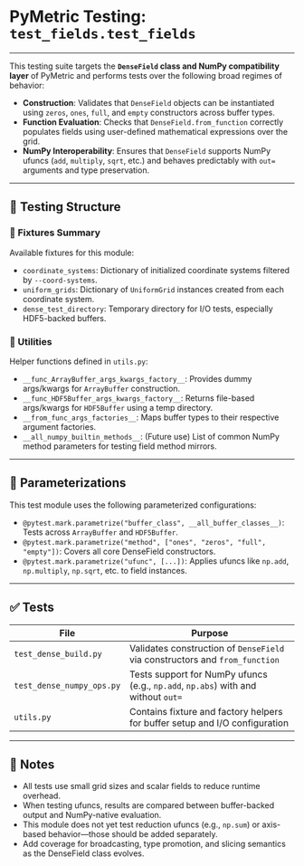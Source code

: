 # PyMetric Testing: `test_fields.test_fields`

---

This testing suite targets the **`DenseField` class and NumPy compatibility layer** of PyMetric and performs tests over the following broad regimes of behavior:

- **Construction**: Validates that `DenseField` objects can be instantiated using `zeros`, `ones`, `full`, and `empty` constructors across buffer types.
- **Function Evaluation**: Checks that `DenseField.from_function` correctly populates fields using user-defined mathematical expressions over the grid.
- **NumPy Interoperability**: Ensures that `DenseField` supports NumPy ufuncs (`add`, `multiply`, `sqrt`, etc.) and behaves predictably with `out=` arguments and type preservation.

---

## 📐 Testing Structure

### 🔧 Fixtures Summary

Available fixtures for this module:

- `coordinate_systems`: Dictionary of initialized coordinate systems filtered by `--coord-systems`.
- `uniform_grids`: Dictionary of `UniformGrid` instances created from each coordinate system.
- `dense_test_directory`: Temporary directory for I/O tests, especially HDF5-backed buffers.

### 🧰 Utilities

Helper functions defined in `utils.py`:

- `__func_ArrayBuffer_args_kwargs_factory__`: Provides dummy args/kwargs for `ArrayBuffer` construction.
- `__func_HDF5Buffer_args_kwargs_factory__`: Returns file-based args/kwargs for `HDF5Buffer` using a temp directory.
- `__from_func_args_factories__`: Maps buffer types to their respective argument factories.
- `__all_numpy_builtin_methods__`: (Future use) List of common NumPy method parameters for testing field method mirrors.

---

## 🧪 Parameterizations

This test module uses the following parameterized configurations:

- `@pytest.mark.parametrize("buffer_class", __all_buffer_classes__)`: Tests across `ArrayBuffer` and `HDF5Buffer`.
- `@pytest.mark.parametrize("method", ["ones", "zeros", "full", "empty"])`: Covers all core DenseField constructors.
- `@pytest.mark.parametrize("ufunc", [...])`: Applies ufuncs like `np.add`, `np.multiply`, `np.sqrt`, etc. to field instances.

---

## ✅ Tests

| File                      | Purpose                                                                      |
|---------------------------|-------------------------------------------------------------------------------|
| `test_dense_build.py`     | Validates construction of `DenseField` via constructors and `from_function`  |
| `test_dense_numpy_ops.py` | Tests support for NumPy ufuncs (e.g., `np.add`, `np.abs`) with and without `out=` |
| `utils.py`                | Contains fixture and factory helpers for buffer setup and I/O configuration |

---

## 📝 Notes

- All tests use small grid sizes and scalar fields to reduce runtime overhead.
- When testing ufuncs, results are compared between buffer-backed output and NumPy-native evaluation.
- This module does not yet test reduction ufuncs (e.g., `np.sum`) or axis-based behavior—those should be added separately.
- Add coverage for broadcasting, type promotion, and slicing semantics as the DenseField class evolves.
